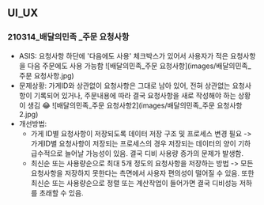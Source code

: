 ## UI_UX



### 210314_배달의민족 _주문 요청사항

- ASIS: 요청사항 하단에 '다음에도 사용' 체크박스가 있어서 사용자가 적은 요청사항을 다음 주문에도 사용 가능함
  ![배달의민족_주문 요청사항](images/배달의민족_주문 요청사항.jpg)
- 문제상황: 가게ID와 상관없이 요청사항은 그대로 남아 있어, 전혀 상관없는 요청사항이 기록되어 있거나, 주문내용에 따라 결국 요청사항을 새로 작성해야 하는 상황이 생김 😂
  ![배달의민족_주문 요청사항2](images/배달의민족_주문 요청사항2.jpg)
- 개선방법:
  - 가게 ID별 요청사항이 저장되도록 데이터 저장 구조 및 프로세스 변경 필요 -> 가게ID별 요청사항이 저장되는 프로세스의 경우 저장되는 데이터의 양이 기하급수적으로 늘어날 가능성이 있음. 결국 디비 사용량 증가의 문제가 발생함.
  - 최신순 또는 사용량순으로 최대 5개 정도의 요청사항을 저장하는 방법 -> 모든 요청사항을 저장하지 못한다는 측면에서 사용자 편의성이 떨어질 수 있음. 또한 최신순 또는 사용량순으로 정렬 또는 계산작업이 들어가면 결국 디비성능 저하를 초래할 수 있음.
